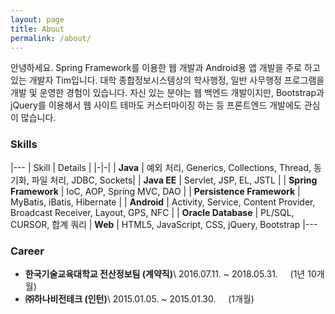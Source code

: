 ```yaml
---
layout: page
title: About
permalink: /about/
---
```


안녕하세요. Spring Framework를 이용한 웹 개발과 Android용 앱 개발을 주로 하고 있는 개발자 Tim입니다. 대학 종합정보시스템상의 학사행정, 일반 사무행정 프로그램을 개발 및 운영한 경험이 있습니다. 자신 있는 분야는 웹 백엔드 개발이지만, Bootstrap과 jQuery를 이용해서 웹 사이트 테마도 커스터마이징 하는 등 프론트엔드 개발에도 관심이 많습니다.

### Skills

|---
| Skill | Details | 
|-|-|
| **Java** | 예외 처리, Generics, Collections, Thread, 동기화, 파일 처리, JDBC, Sockets|
| **Java EE** | Servlet, JSP, EL, JSTL |
| **Spring Framework** | IoC, AOP, Spring MVC, DAO |
| **Persistence Framework** | MyBatis, iBatis, Hibernate |
| **Android** | Activity, Service, Content Provider, Broadcast Receiver, Layout, GPS, NFC |
| **Oracle Database** | PL/SQL, CURSOR, 합계 쿼리
| **Web** | HTML5, JavaScript, CSS, jQuery, Bootstrap
|---


### Career
* **한국기술교육대학교 전산정보팀 (계약직)**\\
2016.07.11. ~ 2018.05.31.
	&nbsp;&nbsp;&nbsp;&nbsp;(1년 10개월)
* **㈜하나비전테크 (인턴)**\\
2015.01.05. ~ 2015.01.30.
	&nbsp;&nbsp;&nbsp;&nbsp;(1개월)
